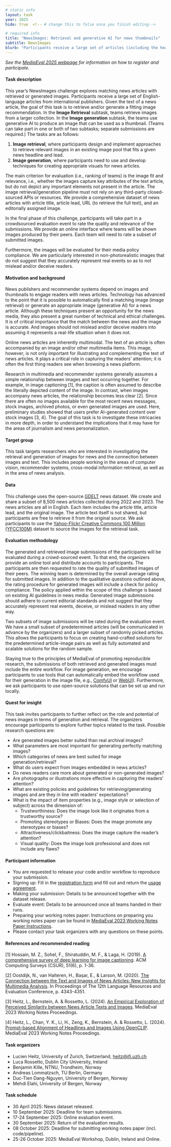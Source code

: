 ```yaml
---
# static info
layout: task
year: 2025
hide: true  <!-- # change this to false once you finish editing-->

# required info
title: "NewsImages: Retrieval and generative AI for news thumbnails"
subtitle: NewsImages
blurb: "Participants receive a large set of articles (including the headline and article lead) in the English-language from international publishers. We offer two subtasks: retrieving an image for each article from a collection of images that can serve as a thumbnail, or generating an article thumbnail."
---
```


<!-- # please respect the structure below-->
*See the [MediaEval 2025 webpage](https://multimediaeval.github.io/editions/2025/) for information on how to register and participate.*

#### Task description

This year’s NewsImages challenge explores matching news articles with retrieved or generated images. Participants receive a large set of English-language articles from international publishers. Given the text of a news article, the goal of this task is to retrieve and/or generate a fitting image recommendation. In the **Image Retrieval** subtask, teams retrieve images from a larger collection. In the **Image generation** subtask, the teams use generative AI to produce an image that can be used as a thumbnail. (Teams can take part in one or both of two subtasks; separate submissions are required.) The tasks are as follows:

1. **Image retrieval**, where participants design and implement approaches to retrieve relevant images in an existing image pool that fits a given news headline and lead.
2. **Image generation**, where participants need to use and develop techniques for creating appropriate visuals for news articles.

The main criterion for evaluation (i.e., ranking of teams) is the image fit and relevance, i.e., whether the images capture key attributes of the text article, but do not depict any important elements not present in the article. The image retrieval/generation pipeline must not rely on any third-party closed-sourced APIs or resources. We provide a comprehensive dataset of news articles with article title, article lead, URL (to retrieve the full text), and an editorially assigned image.

In the final phase of this challenge, participants will take part in a crowdsourced evaluation event to rate the quality and relevance of the submissions. We provide an online interface where teams will be shown images produced by their peers. Each team will need to rate a subset of submitted images. 

Furthermore, the images will be evaluated for their media policy compliance. We are particularly interested in non-photorealistic images that do not suggest that they accurately represent real events so as to not mislead and/or deceive readers.

#### Motivation and background
News publishers and recommender systems depend on images and thumbnails to engage readers with news articles. Technology has advanced to the point that it is possible to automatically find a matching image (image retrieval) or generate an appropriate image (generative AI) for a news article. Although these techniques present an opportunity for the news media, they also present a great number of technical and ethical challenges. It is of critical importance that the match between the news and the image is accurate. And images should not mislead and/or deceive readers into assuming it represents a real-life situation when it does not.

Online news articles are inherently multimodal. The text of an article is often accompanied by an image and/or other multimedia items. This image, however, is not only important for illustrating and complementing the text of news articles. It plays a critical role in capturing the readers’ attention; it is often the first thing readers see when browsing a news platform.

Research in multimedia and recommender systems generally assumes a simple relationship between images and text occurring together. For example, in image captioning [1], the caption is often assumed to describe the literally depicted content of the image. In contrast, when images accompany news articles, the relationship becomes less clear [2]. Since there are often no images available for the most recent news messages, stock images, archived photos, or even generated images are used. Here, preliminary studies showed that users prefer AI-generated content over stock images [3, 4]. The goal of this task is to investigate these intricacies in more depth, in order to understand the implications that it may have for the areas of journalism and news personalization.

#### Target group
This task targets researchers who are interested in investigating the retrieval and generation of images for news and the connection between images and text. This includes people working in the areas of computer vision, recommender systems, cross-modal information retrieval, as well as in the area of news analysis. 

#### Data
This challenge uses the open-source [GDELT](https://www.gdeltproject.org/) news dataset. We create and share a subset of 8,500 news articles collected during 2022 and 2023. The news articles are all in English. Each item includes the article title, article lead, and the original image. The article text itself is not shared, but participants are free to retrieve it from the original source. We ask participants to use the [Yahoo-Flickr Creative Commons 100 Million (YFCC100M)](https://www.multimediacommons.org/) dataset to source the images for the retrieval task.

#### Evaluation methodology
The generated and retrieved image submissions of the participants will be evaluated during a crowd-sourced event. To that end, the organizers provide an online tool and distribute accounts to participants. The participants are then requested to rate the quality of submitted images of their peers. The winning team is determined by the overall average rating for submitted images. In addition to the qualitative questions outlined above, the rating procedure for generated images will include a check for policy compliance. The policy applied within the scope of this challenge is based on existing AI guidelines in news media: Generated image submissions should adhere to current editorial standards and not suggest that they accurately represent real events, deceive, or mislead readers in any other way.

Two subsets of image submissions will be rated during the evaluation event. We have a small subset of predetermined articles (will be communicated in advance by the organizers) and a larger subset of randomly picked articles. This allows the participants to focus on creating hand-crafted solutions for the predetermined article-image pairs as well as fully automated and scalable solutions for the random sample.

Staying true to the principles of MediaEval of promoting reproducible research, the submissions of both retrieved and generated images must include the entire workflow. For image generation, we encourage participants to use tools that can automatically embed the workflow used for their generation in the image file, e.g., [ComfyUI](https://github.com/comfyanonymous/ComfyUI) or [WebUI](https://github.com/AUTOMATIC1111/stable-diffusion-webui)). Furthermore, we ask participants to use open-source solutions that can be set up and run locally.

#### Quest for insight
This task invites participants to further reflect on the role and potential of news images in terms of generation and retrieval. The organizers encourage participants to explore further topics related to the task. Possible research questions are:

* Are generated images better suited than real archival images?
* What parameters are most important for generating perfectly matching images?
* Which categories of news are best suited for image generation/retrieval?
* What do users expect from images embedded in news articles?
* Do news readers care more about generated or non-generated images?
* Are photographs or illustrations more effective in capturing the readers’ attention?
* What are existing policies and guidelines for retrieving/generating images and are they in line with readers' expectations?
* What is the impact of item properties (e.g., image style or selection of subject) across the dimension of:
    * Trustworthiness: Does the image look like it originates from a trustworthy source?
    * Promoting stereotypes or Biases: Does the image promote any stereotypes or biases?
    * Attractiveness/clickbaitness: Does the image capture the reader’s attention?
    * Visual quality: Does the image look professional and does not include any flaws?

#### Participant information
* You are requested to release your code and/or workflow to reproduce your submission.
* Signing up: Fill in the [registration form](https://forms.gle/FFS8V3zbijXoqEWJ6) and fill out and return the [usage agreement](https://multimediaeval.github.io/editions/2023/docs/MediaEval2023_UsageAgreement.pdf).
* Making your submission: Details to be announced together with the dataset release.
* Evaluate event: Details to be announced once all teams handed in their runs.
* Preparing your working notes paper: Instructions on preparing you working notes paper can be found in [MediaEval 2023 Working Notes Paper Instructions](https://docs.google.com/document/d/1HcAx14RVuxqDEi-1SJJRwhHhzC_V-Ktpw-9jn5dg0-0).
* Please contact your task organizers with any questions on these points.

#### References and recommended reading
[1] Hossain, M. Z., Sohel, F., Shiratuddin, M. F., & Laga, H. (2019). [A comprehensive survey of deep learning for image captioning](https://dl.acm.org/doi/abs/10.1145/3295748). ACM Computing Surveys (CSUR), 51(6), p. 1-36.

[2] Oostdijk, N., van Halteren, H., Bașar, E., & Larson, M. (2020). [The Connection between the Text and Images of News Articles: New Insights for Multimedia Analysis](https://www.aclweb.org/anthology/2020.lrec-1.535/). In Proceedings of The 12th Language Resources and Evaluation Conference, p. 4343-4351.

[3] Heitz, L., Bernstein, A. & Rossetto, L. (2024). [An Empirical Exploration of Perceived Similarity between News Article Texts and Images](https://ceur-ws.org/Vol-3658/paper8.pdf). MediaEval 2023 Working Notes Proceedings.

[4] Heitz, L., Chan, Y. K., Li, H., Zeng, K., Bernstein, A. & Rossetto, L. (2024). [Prompt-based Alignment of Headlines and Images Using OpenCLIP](https://ceur-ws.org/Vol-3658/paper7.pdf). MediaEval 2023 Working Notes Proceedings.

#### Task organizers
* Lucien Heitz, University of Zurich, Switzerland, heitz@ifi.uzh.ch
* Luca Rossetto, Dublin City University, Ireland
* Benjamin Kille, NTNU, Trondheim, Norway
* Andreas Lommatzsch, TU Berlin, Germany
* Duc-Tien Dang-Nguyen, University of Bergen, Norway
* Mehdi Elahi, University of Bergen, Norway

#### Task schedule
* 30 April 2025: News dataset released.
* 10 September 2025: Deadline for team submissions.
* 17-24 September 2025: Online evaluation event.
* 30 September 2025: Return of the evaluation results.
* 08 October 2025: Deadline for submitting working notes paper (incl. code/pipeline).
* 25-26 October 2025: MediaEval Workshop, Dublin, Ireland and Online.

